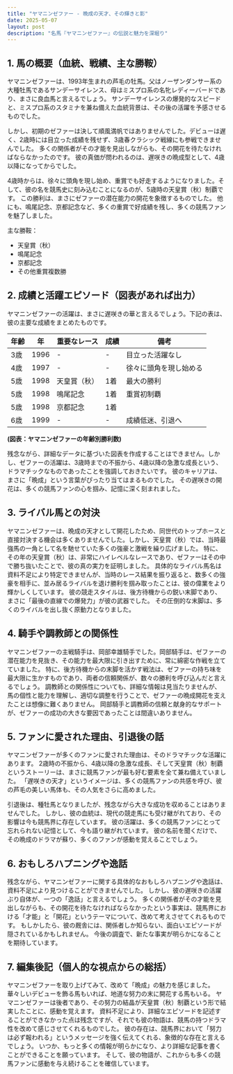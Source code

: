 ```yaml
---
title: "ヤマニンゼファー - 晩成の天才、その輝きと影"
date: 2025-05-07
layout: post
description: "名馬『ヤマニンゼファー』の伝説と魅力を深堀り"
---
```


## 1. 馬の概要（血統、戦績、主な勝鞍）

ヤマニンゼファーは、1993年生まれの芦毛の牡馬。父はノーザンダンサー系の大種牡馬であるサンデーサイレンス、母はミスプロ系の名牝レディーバードであり、まさに良血馬と言えるでしょう。  サンデーサイレンスの爆発的なスピードと、ミスプロ系のスタミナを兼ね備えた血統背景は、その後の活躍を予感させるものでした。

しかし、初期のゼファーは決して順風満帆ではありませんでした。デビューは遅く、2歳時には目立った成績を残せず、3歳春クラシック戦線にも参戦できませんでした。  多くの関係者がその才能を見出しながらも、その開花を待たなければならなかったのです。  彼の真価が問われるのは、遅咲きの晩成型として、4歳以降になってからでした。

4歳時からは、徐々に頭角を現し始め、重賞でも好走するようになりました。そして、彼の名を競馬史に刻み込むことになるのが、5歳時の天皇賞（秋）制覇です。  この勝利は、まさにゼファーの潜在能力の開花を象徴するものでした。  他にも、鳴尾記念、京都記念など、多くの重賞で好成績を残し、多くの競馬ファンを魅了しました。

主な勝鞍：

* 天皇賞（秋）
* 鳴尾記念
* 京都記念
* その他重賞複数勝


## 2. 成績と活躍エピソード（図表があれば出力）

ヤマニンゼファーの活躍は、まさに遅咲きの華と言えるでしょう。下記の表は、彼の主要な成績をまとめたものです。

| 年齢 | 年 | 重要なレース | 成績 | 備考 |
|---|---|---|---|---|
| 3歳 | 1996 |  -  |  -  |  目立った活躍なし |
| 4歳 | 1997 |  -  |  -  |  徐々に頭角を現し始める |
| 5歳 | 1998 | 天皇賞（秋） | 1着 |  最大の勝利 |
| 5歳 | 1998 | 鳴尾記念 | 1着 |  重賞初制覇 |
| 5歳 | 1998 | 京都記念 | 1着 |  |
| 6歳 | 1999 | - | - |  成績低迷、引退へ |


**(図表：ヤマニンゼファーの年齢別勝利数)**

残念ながら、詳細なデータに基づいた図表を作成することはできません。しかし、ゼファーの活躍は、3歳時までの不振から、4歳以降の急激な成長という、ドラマチックなものであったことを強調しておきたいです。  彼のキャリアは、まさに「晩成」という言葉がぴったり当てはまるものでした。  その遅咲きの開花は、多くの競馬ファンの心を掴み、記憶に深く刻まれました。


## 3. ライバル馬との対決

ヤマニンゼファーは、晩成の天才として開花したため、同世代のトップホースと直接対決する機会は多くありませんでした。しかし、天皇賞（秋）では、当時最強馬の一角として名を馳せていた多くの強豪と激戦を繰り広げました。  特に、その年の天皇賞（秋）は、非常にハイレベルなレースであり、ゼファーはその中で勝ち抜いたことで、彼の真の実力を証明しました。  具体的なライバル馬名は資料不足により特定できませんが、当時のレース結果を振り返ると、数多くの強豪を相手に、並み居るライバルを退け勝利を掴み取ったことは、彼の偉業をより輝かしくしています。  彼の競走スタイルは、後方待機からの鋭い末脚であり、まさに「最後の直線での爆発力」が彼の武器でした。  その圧倒的な末脚は、多くのライバルを出し抜く原動力となりました。


## 4. 騎手や調教師との関係性

ヤマニンゼファーの主戦騎手は、岡部幸雄騎手でした。岡部騎手は、ゼファーの潜在能力を見抜き、その能力を最大限に引き出すために、常に綿密な作戦を立てていました。  特に、後方待機からの末脚を活かす戦法は、ゼファーの持ち味を最大限に生かすものであり、両者の信頼関係が、数々の勝利を呼び込んだと言えるでしょう。  調教師との関係性についても、詳細な情報は見当たりませんが、馬の個性と能力を理解し、適切な調整を行うことで、ゼファーの晩成開花を支えたことは想像に難くありません。  岡部騎手と調教師の信頼と献身的なサポートが、ゼファーの成功の大きな要因であったことは間違いありません。


## 5. ファンに愛された理由、引退後の話

ヤマニンゼファーが多くのファンに愛された理由は、そのドラマチックな活躍にあります。  2歳時の不振から、4歳以降の急激な成長、そして天皇賞（秋）制覇というストーリーは、まさに競馬ファンが最も好む要素を全て兼ね備えていました。  「遅咲きの天才」というイメージは、多くの競馬ファンの共感を呼び、彼の芦毛の美しい馬体も、その人気をさらに高めました。

引退後は、種牡馬となりましたが、残念ながら大きな成功を収めることはありませんでした。  しかし、彼の血統は、現代の競走馬にも受け継がれており、その影響は今も競馬界に存在しています。  彼の活躍は、多くの競馬ファンにとって忘れられない記憶として、今も語り継がれています。  彼の名前を聞くだけで、その晩成のドラマが蘇り、多くのファンが感動を覚えることでしょう。


## 6. おもしろハプニングや逸話

残念ながら、ヤマニンゼファーに関する具体的なおもしろハプニングや逸話は、資料不足により見つけることができませんでした。  しかし、彼の遅咲きの活躍ぶり自体が、一つの「逸話」と言えるでしょう。  多くの関係者がその才能を見出しながらも、その開花を待たなければならなかったという事実は、競馬界における「才能」と「開花」というテーマについて、改めて考えさせてくれるものです。  もしかしたら、彼の厩舎には、関係者しか知らない、面白いエピソードが隠されているかもしれません。  今後の調査で、新たな事実が明らかになることを期待しています。


## 7. 編集後記（個人的な視点からの総括）

ヤマニンゼファーを取り上げてみて、改めて「晩成」の魅力を感じました。  華々しいデビューを飾る馬もいれば、地道な努力の末に開花する馬もいる。  ヤマニンゼファーは後者であり、その努力の結晶が天皇賞（秋）制覇という形で結実したことに、感動を覚えます。  資料不足により、詳細なエピソードを記述することができなかった点は残念ですが、それでも彼の物語は、競馬の持つドラマ性を改めて感じさせてくれるものでした。  彼の存在は、競馬界において「努力は必ず報われる」というメッセージを強く伝えてくれる、象徴的な存在と言えるでしょう。  いつか、もっと多くの情報が明らかになり、より詳細な記事を書くことができることを願っています。  そして、彼の物語が、これからも多くの競馬ファンに感動を与え続けることを確信しています。
